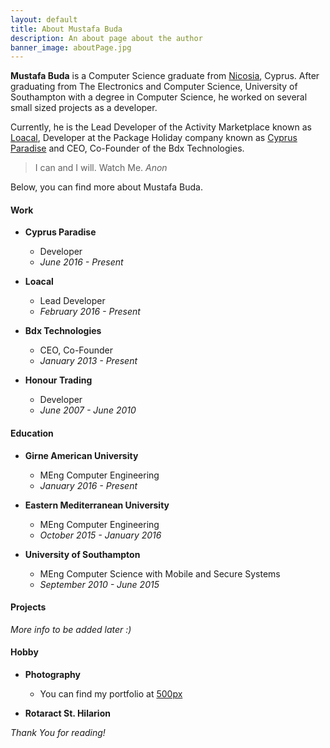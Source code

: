 ```yaml
---
layout: default
title: About Mustafa Buda
description: An about page about the author
banner_image: aboutPage.jpg
---
```


**Mustafa Buda** is a Computer Science graduate from [Nicosia](https://en.wikipedia.org/wiki/Nicosia), Cyprus. After graduating from The Electronics and Computer Science, University of Southampton with a degree in Computer Science, he worked on several small sized projects as a developer.

Currently, he is the Lead Developer of the Activity Marketplace known as [Loacal](http://www.loacal.com), Developer at the Package Holiday company known as [Cyprus Paradise](http://www.cyprusparadise.com) and CEO, Co-Founder of the Bdx Technologies.

>I can and I will. Watch Me.<cite>  Anon</cite>

Below, you can find more about Mustafa Buda.

#### Work
- **Cyprus Paradise**
    - Developer
    - *June 2016 - Present*

- **Loacal**
    - Lead Developer
    - *February 2016 - Present*

- **Bdx Technologies**
    - CEO, Co-Founder
    - *January 2013 - Present*

- **Honour Trading**
    - Developer
    - *June 2007 - June 2010*

#### Education
- **Girne American University**
    - MEng Computer Engineering
    - *January 2016 - Present*

- **Eastern Mediterranean University**
    - MEng Computer Engineering
    - *October 2015 - January 2016*

- **University of Southampton**
    - MEng Computer Science with Mobile and Secure Systems
    - *September 2010 - June 2015*

#### Projects
*More info to be added later :)*

#### Hobby
- **Photography**
    - You can find my portfolio at [500px](http://www.500px.com)

- **Rotaract St. Hilarion**



*Thank You for reading!*
